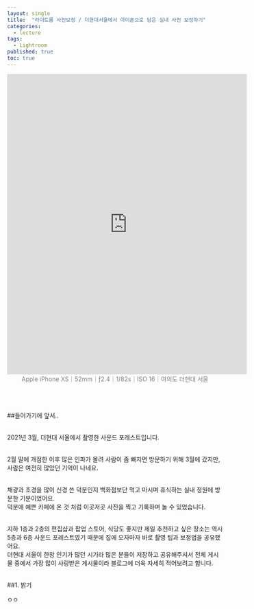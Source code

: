 ```yaml
---
layout: single
title:  "라이트룸 사진보정 / 더현대서울에서 아이폰으로 담은 실내 사진 보정하기"
categories:
  - lecture
tags:
  - Lightroom
published: true
toc: true
---
```


<center></center><iframe frameborder="0" class="juxtapose" width="560" height="700" src="https://cdn.knightlab.com/libs/juxtapose/latest/embed/index.html?uid=5232ac9a-25e4-11ec-abb7-b9a7ff2ee17c"></iframe></center>



<center> <span style="color:gray"> Apple iPhone XS｜52mm｜ƒ2.4｜1/82s｜ISO 16｜여의도 더현대 서울 </center> </span>

<br>
<br>
<br>

##들어가기에 앞서..<br><br>

2021년 3월, 더현대 서울에서 촬영한 사운드 포레스트입니다.<br><br>

2월 말에 개점한 이후 많은 인파가 몰려 사람이 좀 빠지면 방문하기 위해 3월에 갔지만, 사람은 여전히 많았던 기억이 나네요.<br><br>

채광과 조경을 많이 신경 쓴 덕분인지 백화점보단 먹고 마시며 휴식하는 실내 정원에 방문한 기분이었어요. <br>덕분에 예쁜 카페에 온 것 처럼 이곳저곳 사진을 찍고 기록하며 놀 수 있었습니다.<br><br>

지하 1층과 2층의 편집샵과 팝업 스토어, 식당도 좋지만 제일 추천하고 싶은 장소는 역시 5층과 6층 사운드 포레스트였기 때문에 집에 오자마자 바로 촬영 팁과 보정법을 공유했어요. <br>더현대 서울이 한창 인기가 많던 시기라 많은 분들이 저장하고 공유해주셔서 전체 게시물 중에서 가장 많이 사랑받은 게시물이라 블로그에 더욱 자세히 적어보려고 합니다.<br><br>

##1. 밝기

ㅇㅇ

